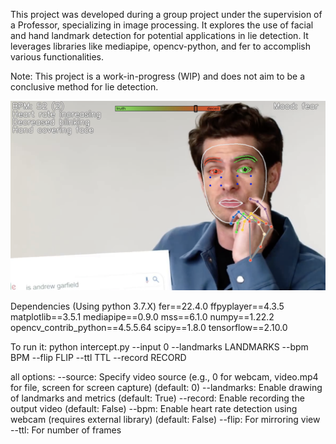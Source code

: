 This project was developed during a group project under the supervision of a Professor, specializing in image processing. It explores the use of facial and hand landmark detection for potential applications in lie detection. It leverages libraries like mediapipe, opencv-python, and fer to accomplish various functionalities.

Note: This project is a work-in-progress (WIP) and does not aim to be a conclusive method for lie detection.

![Example Image](demo.png)

Dependencies (Using python 3.7.X)
fer==22.4.0
ffpyplayer==4.3.5
matplotlib==3.5.1
mediapipe==0.9.0
mss==6.1.0
numpy==1.22.2
opencv_contrib_python==4.5.5.64
scipy==1.8.0
tensorflow==2.10.0

To run it:
  python intercept.py --input 0 --landmarks LANDMARKS --bpm BPM --flip FLIP --ttl TTL --record RECORD

all options:
  --source: Specify video source (e.g., 0 for webcam, video.mp4 for file, screen for screen capture) (default: 0)
  --landmarks: Enable drawing of landmarks and metrics (default: True)
  --record: Enable recording the output video (default: False)
  --bpm: Enable heart rate detection using webcam (requires external library) (default: False)
  --flip: For mirroring view
  --ttl: For number of frames
